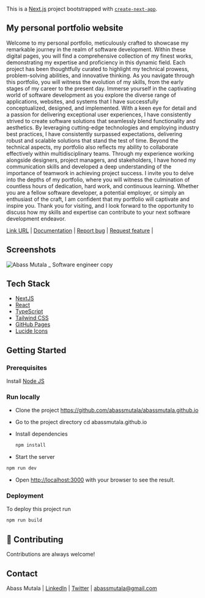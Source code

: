 This is a [Next.js](https://nextjs.org/) project bootstrapped with [`create-next-app`](https://github.com/vercel/next.js/tree/canary/packages/create-next-app).

## My personal portfolio website

Welcome to my personal portfolio, meticulously crafted to showcase my remarkable journey in the realm of software development. Within these digital pages, you will find a comprehensive collection of my finest works, demonstrating my expertise and proficiency in this dynamic field. Each project has been thoughtfully curated to highlight my technical prowess, problem-solving abilities, and innovative thinking. As you navigate through this portfolio, you will witness the evolution of my skills, from the early stages of my career to the present day. Immerse yourself in the captivating world of software development as you explore the diverse range of applications, websites, and systems that I have successfully conceptualized, designed, and implemented. With a keen eye for detail and a passion for delivering exceptional user experiences, I have consistently strived to create software solutions that seamlessly blend functionality and aesthetics. By leveraging cutting-edge technologies and employing industry best practices, I have consistently surpassed expectations, delivering robust and scalable solutions that stand the test of time. Beyond the technical aspects, my portfolio also reflects my ability to collaborate effectively within multidisciplinary teams. Through my experience working alongside designers, project managers, and stakeholders, I have honed my communication skills and developed a deep understanding of the importance of teamwork in achieving project success. I invite you to delve into the depths of my portfolio, where you will witness the culmination of countless hours of dedication, hard work, and continuous learning. Whether you are a fellow software developer, a potential employer, or simply an enthusiast of the craft, I am confident that my portfolio will captivate and inspire you. Thank you for visiting, and I look forward to the opportunity to discuss how my skills and expertise can contribute to your next software development endeavor.

[Link URL](https://abassmutala.github.io/) | 
[Documentation](https://abassmutala.github.io/) | 
[Report bug](https://github.com/abassmutala/abassmutala.github.io/issues) | 
[Request feature](https://github.com/abassmutala/abassmutala.github.io/issues) | 

## Screenshots
![Abass Mutala _ Software engineer copy](https://github.com/abassmutala/abassmutala.github.io/assets/67512014/216f5447-bf2d-4fa1-8a5d-beec37764df1)


## Tech Stack

- [NextJS](https://nextjs.org/)
- [React](https://react.dev/)
- [TypeScript](https://www.typescriptlang.org/)
- [Tailwind CSS](https://tailwindcss.com/)
- [GitHub Pages](https://pages.github.com/)
- [Lucide Icons](https://lucide.dev/icons/)

## Getting Started
### Prerequisites
Install [Node JS](https://nodejs.org/en/)

### Run locally
- Clone the project
https://github.com/abassmutala/abassmutala.github.io

- Go to the project directory
  cd abassmutala.github.io

- Install dependencies
  ```bash
  npm install
  ```

- Start the server

 ```bash
 npm run dev
```

- Open [http://localhost:3000](http://localhost:3000) with your browser to see the result.

### Deployment
To deploy this project run
 ```bash
 npm run build
 ```

## 👋 Contributing
Contributions are always welcome!

## Contact
Abass Mutala | 
[LinkedIn](https://www.linkedin.com/in/abassmutala/) | 
[Twitter](https://twitter.com/abassmutala) | 
abassmutala@gmail.com
